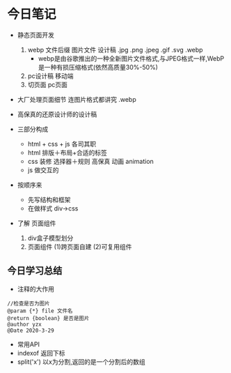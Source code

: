 # 今日笔记
- 静态页面开发
    1. webp 文件后缀 图片文件 设计稿 .jpg .png .jpeg .gif .svg .webp
        - webp是由谷歌推出的一种全新图片文件格式,与JPEG格式一样,WebP是一种有损压缩格式(依然高质量30%-50%)
    2. pc设计稿 移动端
    3. 切页面 pc页面

- 大厂处理页面细节 连图片格式都讲究 .webp
- 高保真的还原设计师的设计稿
- 三部分构成
    - html + css + js 各司其职
    - html 排版＋布局+合适的标签
    - css 装修 选择器＋规则 高保真 动画 animation
    - js 做交互的

- 按顺序来
    - 先写结构和框架
    - 在做样式 div->css

- 了解 页面组件
    1. div盒子模型划分
    2. 页面组件 (1)跨页面自建 (2)可复用组件

## 今日学习总结
- 注释的大作用
```
//检查是否为图片
@param {*} file 文件名
@return {boolean} 是否是图片
@author yzx
@Date 2020-3-29
```
-  常用API
- indexof 返回下标
- split('x') 以x为分割,返回的是一个分割后的数组